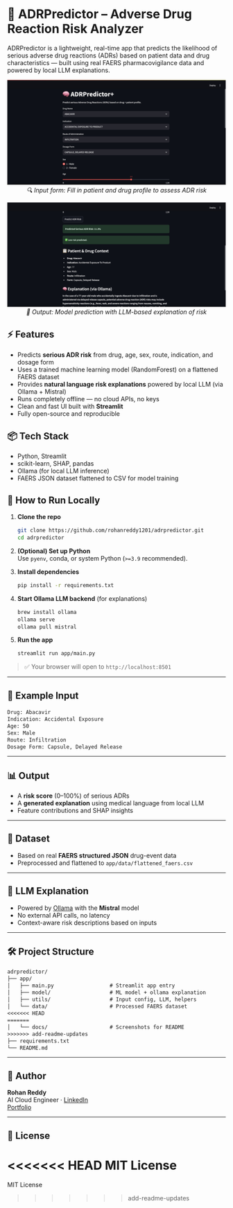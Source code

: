 # 🧠 ADRPredictor – Adverse Drug Reaction Risk Analyzer

ADRPredictor is a lightweight, real-time app that predicts the likelihood of serious adverse drug reactions (ADRs) based on patient data and drug characteristics — built using real FAERS pharmacovigilance data and powered by local LLM explanations.

<p align="center">
  <img src="app/docs/input-form.png" alt="ADR Predictor Input Form" width="700"/>
  <br/>
  <em>🔍 Input form: Fill in patient and drug profile to assess ADR risk</em>
</p>

<p align="center">
  <img src="app/docs/output-results.png" alt="ADR Prediction Output" width="700"/>
  <br/>
  <em>🧠 Output: Model prediction with LLM-based explanation of risk</em>
</p>

## ⚡ Features

- Predicts **serious ADR risk** from drug, age, sex, route, indication, and dosage form
- Uses a trained machine learning model (RandomForest) on a flattened FAERS dataset
- Provides **natural language risk explanations** powered by local LLM (via Ollama + Mistral)
- Runs completely offline — no cloud APIs, no keys
- Clean and fast UI built with **Streamlit**
- Fully open-source and reproducible

## 📦 Tech Stack

- Python, Streamlit
- scikit-learn, SHAP, pandas
- Ollama (for local LLM inference)
- FAERS JSON dataset flattened to CSV for model training

## 🚀 How to Run Locally

1. **Clone the repo**  
   ```bash
   git clone https://github.com/rohanreddy1201/adrpredictor.git
   cd adrpredictor
   ```

2. **(Optional) Set up Python**  
   Use `pyenv`, conda, or system Python (`>=3.9` recommended).

3. **Install dependencies**  
   ```bash
   pip install -r requirements.txt
   ```

4. **Start Ollama LLM backend** (for explanations)
   ```bash
   brew install ollama
   ollama serve
   ollama pull mistral
   ```

5. **Run the app**
   ```bash
   streamlit run app/main.py
   ```

> ✅ Your browser will open to `http://localhost:8501`

---

## 🧠 Example Input

```text
Drug: Abacavir
Indication: Accidental Exposure
Age: 50
Sex: Male
Route: Infiltration
Dosage Form: Capsule, Delayed Release
```

---

## 📊 Output

- A **risk score** (0–100%) of serious ADRs
- A **generated explanation** using medical language from local LLM
- Feature contributions and SHAP insights

---

## 🧪 Dataset

- Based on real **FAERS structured JSON** drug-event data
- Preprocessed and flattened to `app/data/flattened_faers.csv`

---

## 🧠 LLM Explanation

- Powered by [Ollama](https://ollama.com) with the **Mistral** model
- No external API calls, no latency
- Context-aware risk descriptions based on inputs

---

## 🛠 Project Structure

```
adrpredictor/
├── app/
│   ├── main.py                  # Streamlit app entry
│   ├── model/                   # ML model + ollama explanation
│   ├── utils/                   # Input config, LLM, helpers
│   └── data/                    # Processed FAERS dataset
<<<<<<< HEAD
=======
│   └── docs/                    # Screenshots for README
>>>>>>> add-readme-updates
├── requirements.txt
└── README.md
```

---

## 📌 Author

**Rohan Reddy**  
AI Cloud Engineer · [LinkedIn](https://www.linkedin.com/in/roreddy/)  
[Portfolio](https://rohanreddy1201.github.io)

---

## 🧩 License

<<<<<<< HEAD
MIT License
=======
MIT License
>>>>>>> add-readme-updates

